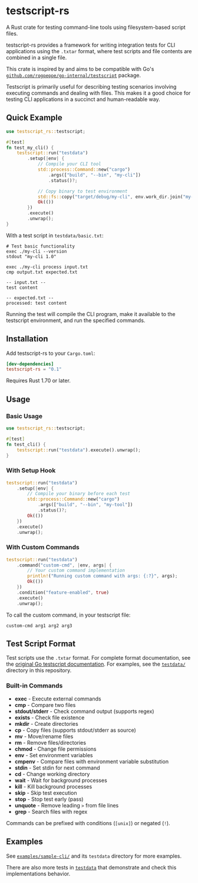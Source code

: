 # testscript-rs

A Rust crate for testing command-line tools using filesystem-based script files.

testscript-rs provides a framework for writing integration tests for CLI applications using the `.txtar` format, where test scripts and file contents are combined in a single file.

This crate is inspired by and aims to be compatible with Go's [`github.com/rogpeppe/go-internal/testscript`](https://github.com/rogpeppe/go-internal/tree/master/testscript) package.

Testscript is primarily useful for describing testing scenarios involving executing commands and dealing with files. This makes it a good choice for testing CLI applications in a succinct and human-readable way.

## Quick Example

```rust
use testscript_rs::testscript;

#[test]
fn test_my_cli() {
    testscript::run("testdata")
        .setup(|env| {
            // Compile your CLI tool
            std::process::Command::new("cargo")
                .args(["build", "--bin", "my-cli"])
                .status()?;

            // Copy binary to test environment
            std::fs::copy("target/debug/my-cli", env.work_dir.join("my-cli"))?;
            Ok(())
        })
        .execute()
        .unwrap();
}
```

With a test script in `testdata/basic.txt`:

```
# Test basic functionality
exec ./my-cli --version
stdout "my-cli 1.0"

exec ./my-cli process input.txt
cmp output.txt expected.txt

-- input.txt --
test content

-- expected.txt --
processed: test content
```

Running the test will compile the CLI program, make it available to the testscript environment, and run the specified commands.

## Installation

Add testscript-rs to your `Cargo.toml`:

```toml
[dev-dependencies]
testscript-rs = "0.1"
```

Requires Rust 1.70 or later.

## Usage

### Basic Usage

```rust
use testscript_rs::testscript;

#[test]
fn test_cli() {
    testscript::run("testdata").execute().unwrap();
}
```

### With Setup Hook

```rust
testscript::run("testdata")
    .setup(|env| {
        // Compile your binary before each test
        std::process::Command::new("cargo")
            .args(["build", "--bin", "my-tool"])
            .status()?;
        Ok(())
    })
    .execute()
    .unwrap();
```

### With Custom Commands

```rust
testscript::run("testdata")
    .command("custom-cmd", |env, args| {
        // Your custom command implementation
        println!("Running custom command with args: {:?}", args);
        Ok(())
    })
    .condition("feature-enabled", true)
    .execute()
    .unwrap();
```

To call the custom command, in your testscript file:

```
custom-cmd arg1 arg2 arg3
```

## Test Script Format

Test scripts use the `.txtar` format. For complete format documentation, see the [original Go testscript documentation](https://github.com/rogpeppe/go-internal/tree/master/testscript). For examples, see the [`testdata/`](testdata/) directory in this repository.

### Built-in Commands

- **exec** - Execute external commands
- **cmp** - Compare two files
- **stdout/stderr** - Check command output (supports regex)
- **exists** - Check file existence
- **mkdir** - Create directories
- **cp** - Copy files (supports stdout/stderr as source)
- **mv** - Move/rename files
- **rm** - Remove files/directories
- **chmod** - Change file permissions
- **env** - Set environment variables
- **cmpenv** - Compare files with environment variable substitution
- **stdin** - Set stdin for next command
- **cd** - Change working directory
- **wait** - Wait for background processes
- **kill** - Kill background processes
- **skip** - Skip test execution
- **stop** - Stop test early (pass)
- **unquote** - Remove leading `>` from file lines
- **grep** - Search files with regex

Commands can be prefixed with conditions (`[unix]`) or negated (`!`).

## Examples

See [`examples/sample-cli/`](./examples/sample-cli/) and its `testdata` directory for more examples.

There are also more tests in [`testdata`](./testdata/) that demonstrate and check this implementations behavior.
